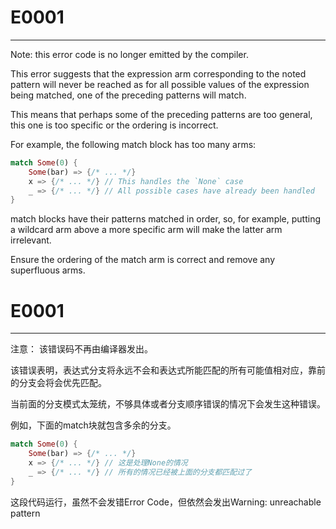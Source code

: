 # E0001

--- 

Note: this error code is no longer emitted by the compiler.

This error suggests that the expression arm corresponding to the noted pattern will never be reached as for all possible values of the expression being matched, one of the preceding patterns will match.

This means that perhaps some of the preceding patterns are too general, this one is too specific or the ordering is incorrect.

For example, the following match block has too many arms:

```rust
match Some(0) {
    Some(bar) => {/* ... */}
    x => {/* ... */} // This handles the `None` case
    _ => {/* ... */} // All possible cases have already been handled
}
```

match blocks have their patterns matched in order, so, for example, putting a wildcard arm above a more specific arm will make the latter arm irrelevant.

Ensure the ordering of the match arm is correct and remove any superfluous arms.

# E0001

---

注意： 该错误码不再由编译器发出。

该错误表明，表达式分支将永远不会和表达式所能匹配的所有可能值相对应，靠前的分支会将会优先匹配。

当前面的分支模式太笼统，不够具体或者分支顺序错误的情况下会发生这种错误。

例如，下面的match块就包含多余的分支。

```rust
match Some(0) {
    Some(bar) => {/* ... */}
    x => {/* ... */} // 这是处理None的情况
    _ => {/* ... */} // 所有的情况已经被上面的分支都匹配过了
}
```

这段代码运行，虽然不会发错Error Code，但依然会发出Warning: unreachable pattern
